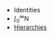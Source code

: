 - Identities
- $\int_0^{\infty}\text{N}$
- [Hierarchies](https://en.wikipedia.org/wiki/Battle_Royale_(film))
